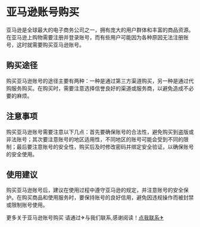 # 亚马逊账号购买

亚马逊是全球最大的电子商务公司之一，拥有庞大的用户群体和丰富的商品资源。在亚马逊上购物需要注册并登录账号，而有些用户可能因为各种原因无法注册账号，这时就需要购买亚马逊账号。

## 购买途径

购买亚马逊账号的途径主要有两种：一种是通过第三方渠道购买，另一种是通过代购服务购买。在购买时，需要注意选择信誉良好的渠道或服务商，以避免造成不必要的麻烦。

## 注意事项

购买亚马逊账号需要注意以下几点：首先要确保账号的合法性，避免购买到盗版或非法账号；其次要注意账号的地区适用性，不同地区的账号可能会受到不同的限制；最后要注意账号的安全性，购买后及时修改密码并绑定安全验证，以确保账号的安全使用。

## 使用建议

购买亚马逊账号后，建议在使用过程中遵守亚马逊的规定，并注意账号的安全保护。在购买商品和使用服务时，要保持账号的良好信用，避免因违规操作而被封禁或限制账号使用。

更多关于亚马逊账号购买 请通过✈与我们联系,感谢阅读！[点我联系✈](https://img.G208.com)